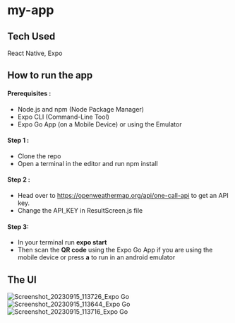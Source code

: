 # my-app
## Tech Used
React Native, Expo

## How to run the app
#### Prerequisites :
* Node.js and npm (Node Package Manager)
* Expo CLI (Command-Line Tool)
* Expo Go App (on a Mobile Device) or using the Emulator

#### Step 1 :
* Clone the repo
* Open a terminal in the editor and run npm install

#### Step 2 :
* Head over to  https://openweathermap.org/api/one-call-api to get an API key.
* Change the API_KEY in ResultScreen.js file

#### Step 3:
* In your terminal run **expo start**
* Then scan the **QR code** using the Expo Go App if you are using the mobile device or press **a** to run in an 
  android emulator

## The UI
![Screenshot_20230915_113726_Expo Go](https://github.com/pasansee/my-app/assets/73629170/cada1cb0-d60e-4be7-9dc5-cddbaeb75ea1)
![Screenshot_20230915_113644_Expo Go](https://github.com/pasansee/my-app/assets/73629170/53c35406-b913-40a7-a568-2436d1b0d198)
![Screenshot_20230915_113716_Expo Go](https://github.com/pasansee/my-app/assets/73629170/fc003e80-bc83-4b23-8416-03e9175aae50)
